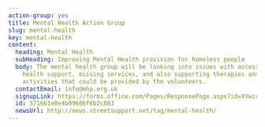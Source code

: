 ```yaml
---
action-group: yes
title: Mental Health Action Group
slug: mental-health
key: mental-health
content:
  heading: Mental Health
  subHeading: Improving Mental Health provision for homeless people
  body: The mental health group will be looking into issues with accessing mental
    health support, missing services, and also supporting therapies and
    activities that could be provided by the volunteers.
  contactEmail: info@mhp.org.uk
  signupLink: https://forms.office.com/Pages/ResponsePage.aspx?id=XVwzcf1bkE61VN8N5KjjQkQ2JR41SuRLu92-3-tlPOtURDMzQjVZWEczSFdPS1M2SEZMR1RVTkpHVC4u
  id: 571661e0e4b09686f6b2c883
  newsUrl: http://news.streetsupport.net/tag/mental-health/
---
```

